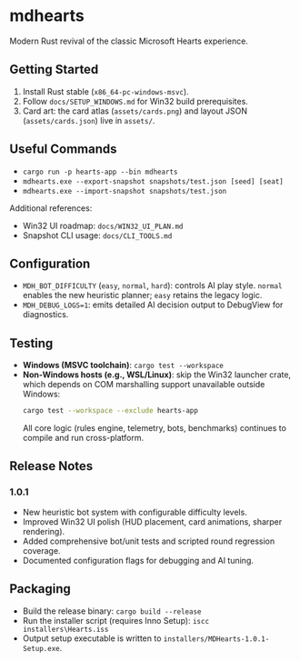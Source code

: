 # mdhearts

Modern Rust revival of the classic Microsoft Hearts experience.

## Getting Started
1. Install Rust stable (`x86_64-pc-windows-msvc`).
2. Follow `docs/SETUP_WINDOWS.md` for Win32 build prerequisites.
3. Card art: the card atlas (`assets/cards.png`) and layout JSON (`assets/cards.json`) live in `assets/`.

## Useful Commands
- `cargo run -p hearts-app --bin mdhearts`
- `mdhearts.exe --export-snapshot snapshots/test.json [seed] [seat]`
- `mdhearts.exe --import-snapshot snapshots/test.json`

Additional references:
- Win32 UI roadmap: `docs/WIN32_UI_PLAN.md`
- Snapshot CLI usage: `docs/CLI_TOOLS.md`


## Configuration
- `MDH_BOT_DIFFICULTY` (`easy`, `normal`, `hard`): controls AI play style. `normal` enables the new heuristic planner; `easy` retains the legacy logic.
- `MDH_DEBUG_LOGS=1`: emits detailed AI decision output to DebugView for diagnostics.

## Testing
- **Windows (MSVC toolchain)**: `cargo test --workspace`
- **Non-Windows hosts (e.g., WSL/Linux)**: skip the Win32 launcher crate, which depends on COM marshalling support unavailable outside Windows:
  ```bash
  cargo test --workspace --exclude hearts-app
  ```
  All core logic (rules engine, telemetry, bots, benchmarks) continues to compile and run cross-platform.


## Release Notes
### 1.0.1
- New heuristic bot system with configurable difficulty levels.
- Improved Win32 UI polish (HUD placement, card animations, sharper rendering).
- Added comprehensive bot/unit tests and scripted round regression coverage.
- Documented configuration flags for debugging and AI tuning.


## Packaging
- Build the release binary: `cargo build --release`
- Run the installer script (requires Inno Setup): `iscc installers\Hearts.iss`
- Output setup executable is written to `installers/MDHearts-1.0.1-Setup.exe`.

